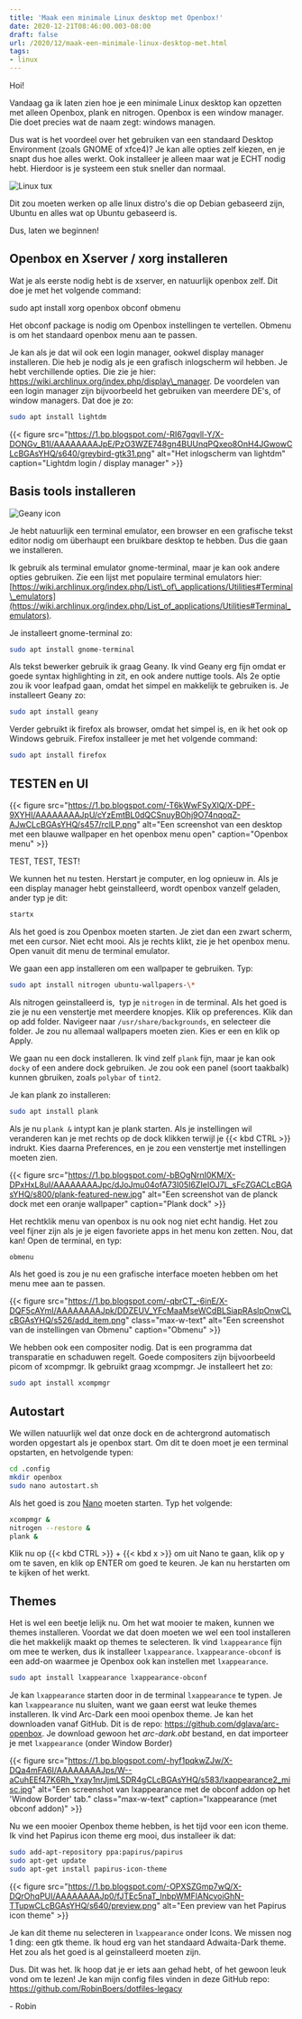 ```yaml
---
title: 'Maak een minimale Linux desktop met Openbox!'
date: 2020-12-21T08:46:00.003-08:00
draft: false
url: /2020/12/maak-een-minimale-linux-desktop-met.html
tags: 
- linux
---
```


Hoi!  
  
Vandaag ga ik laten zien hoe je een minimale Linux desktop kan opzetten met alleen Openbox, plank en nitrogen. Openbox is een window manager. Die doet precies wat de naam zegt: windows managen.  
  
Dus wat is het voordeel over het gebruiken van een standaard Desktop Environment (zoals GNOME of xfce4)? Je kan alle opties zelf kiezen, en je snapt dus hoe alles werkt. Ook installeer je alleen maar wat je ECHT nodig hebt. Hierdoor is je systeem een stuk sneller dan normaal.

![Linux tux](https://1.bp.blogspot.com/-yGuA4fJJ4RA/X-DN7oIJfMI/AAAAAAAAJo8/tZu9fH3SM9EnbRN-Fq5Y3tA5387aG5drQCLcBGAsYHQ/s320/1200px-Tux.svg.png)

Dit zou moeten werken op alle linux distro's die op Debian gebaseerd zijn, Ubuntu en alles wat op Ubuntu gebaseerd is.  
  
Dus, laten we beginnen!  

## Openbox en Xserver / xorg installeren

Wat je als eerste nodig hebt is de xserver, en natuurlijk openbox zelf. Dit doe je met het volgende command:  
  
sudo apt install xorg openbox obconf obmenu  
  
Het obconf package is nodig om Openbox instellingen te vertellen. Obmenu is om het standaard openbox menu aan te passen.  
  
Je kan als je dat wil ook een login manager, ookwel display manager installeren. Die heb je nodig als je een grafisch inlogscherm wil hebben. Je hebt verchillende opties. Die zie je hier: <https://wiki.archlinux.org/index.php/display\_manager>. De voordelen van een login manager zijn bijvoorbeeld het gebruiken van meerdere DE's, of window managers. Dat doe je zo:  

```bash
sudo apt install lightdm  
```

{{< figure src="https://1.bp.blogspot.com/-RI67gqvll-Y/X-DONGv_B1I/AAAAAAAAJpE/PzO3WZE748gn4BUUnqPQxeo8OnH4JGwowCLcBGAsYHQ/s640/greybird-gtk31.png" alt="Het inlogscherm van lightdm" caption="Lightdm login / display manager" >}}

## Basis tools installeren

![Geany icon](https://1.bp.blogspot.com/-Hs3uK8L5Npw/X-DOjr938OI/AAAAAAAAJpM/y6IrNa1akDo9JZsS3K5uvU9RYIp4hVLQQCLcBGAsYHQ/w200-h200/1200px-Geany_logo.svg.png)

Je hebt natuurlijk een terminal emulator, een browser en een grafische tekst editor nodig om überhaupt een bruikbare desktop te hebben. Dus die gaan we installeren.  
  
Ik gebruik als terminal emulator gnome-terminal, maar je kan ook andere opties gebruiken. Zie een lijst met populaire terminal emulators hier: [https://wiki.archlinux.org/index.php/List\_of\_applications/Utilities#Terminal\_emulators](https://wiki.archlinux.org/index.php/List_of_applications/Utilities#Terminal_emulators).  
  
Je installeert gnome-terminal zo:  

```bash
sudo apt install gnome-terminal  
```

Als tekst bewerker gebruik ik graag Geany. Ik vind Geany erg fijn omdat er goede syntax highlighting in zit, en ook andere nuttige tools. Als 2e optie zou ik voor leafpad gaan, omdat het simpel en makkelijk te gebruiken is. Je installeert Geany zo:  
  
```bash
sudo apt install geany  
```

Verder gebruikt ik firefox als browser, omdat het simpel is, en ik het ook op Windows gebruik. Firefox installeer je met het volgende command:  
  
```bash
sudo apt install firefox  
```

## TESTEN en UI

{{< figure src="https://1.bp.blogspot.com/-T6kWwFSyXlQ/X-DPF-9XYHI/AAAAAAAAJpU/cYzEmtBL0dQCSnuyBOhj9O74nqoqZ-AJwCLcBGAsYHQ/s457/rclLP.png" alt="Een screenshot van een desktop met een blauwe wallpaper en het openbox menu open" caption="Openbox menu" >}}

TEST, TEST, TEST!  
  
We kunnen het nu testen. Herstart je computer, en log opnieuw in. Als je een display manager hebt geinstalleerd, wordt openbox vanzelf geladen, ander typ je dit:  

```bash
startx
```

Als het goed is zou Openbox moeten starten. Je ziet dan een zwart scherm, met een cursor. Niet echt mooi. Als je rechts klikt, zie je het openbox menu. Open vanuit dit menu de terminal emulator.  
  
We gaan een app installeren om een wallpaper te gebruiken. Typ:  

```bash
sudo apt install nitrogen ubuntu-wallpapers-\*  
```

Als nitrogen geinstalleerd is,  typ je `nitrogen` in de terminal. Als het goed is zie je nu een venstertje met meerdere knopjes. Klik op preferences. Klik dan op add folder. Navigeer naar `/usr/share/backgrounds`, en selecteer die folder. Je zou nu allemaal wallpapers moeten zien. Kies er een en klik op Apply.  
  
We gaan nu een dock installeren. Ik vind zelf `plank` fijn, maar je kan ook `docky` of een andere dock gebruiken. Je zou ook een panel (soort taakbalk) kunnen gbruiken, zoals `polybar` of `tint2`.  
  
Je kan plank zo installeren:  
  
```bash
sudo apt install plank  
```

Als je nu `plank &` intypt kan je plank starten. Als je instellingen wil veranderen kan je met rechts op de dock klikken terwijl je {{< kbd CTRL >}} indrukt. Kies daarna Preferences, en je zou een venstertje met instellingen moeten zien.

{{< figure src="https://1.bp.blogspot.com/-bBOgNrnI0KM/X-DPxHxL8uI/AAAAAAAAJpc/dJoJmu04ofA73I05I6ZIeIOJ7L_sFcZGACLcBGAsYHQ/s800/plank-featured-new.jpg" alt="Een screenshot van de planck dock met een oranje wallpaper" caption="Plank dock" >}}

Het rechtklik menu van openbox is nu ook nog niet echt handig. Het zou veel fijner zijn als je je eigen favoriete apps in het menu kon zetten. Nou, dat kan! Open de terminal, en typ:

```bash
obmenu
```

Als het goed is zou je nu een grafische interface moeten hebben om het menu mee aan te passen.

{{< figure src="https://1.bp.blogspot.com/-qbrCT_-6inE/X-DQF5cAYmI/AAAAAAAAJpk/DDZEUV_YFcMaaMseWCdBLSiapRAslpOnwCLcBGAsYHQ/s526/add_item.png" class="max-w-text" alt="Een screenshot van de instellingen van Obmenu" caption="Obmenu" >}}

We hebben ook een compositer nodig. Dat is een programma dat transparatie en schaduwen regelt. Goede compositers zijn bijvoorbeeld picom of xcompmgr. Ik gebruikt graag xcompmgr. Je installeert het zo:  
  
```bash
sudo apt install xcompmgr  
```

## Autostart

We willen natuurlijk wel dat onze dock en de achtergrond automatisch worden opgestart als je openbox start. Om dit te doen moet je een terminal opstarten, en hetvolgende typen:  

```bash
cd .config  
mkdir openbox  
sudo nano autostart.sh  
```
  
Als het goed is zou [Nano](https://en.wikipedia.org/wiki/GNU_nano) moeten starten. Typ het volgende:  

```bash
xcompmgr &  
nitrogen --restore &  
plank &  
```
  
Klik nu op {{< kbd CTRL >}} + {{< kbd x >}} om uit Nano te gaan, klik op y om te saven, en klik op ENTER om goed te keuren. Je kan nu herstarten om te kijken of het werkt.

## Themes

Het is wel een beetje lelijk nu. Om het wat mooier te maken, kunnen we themes installeren. Voordat we dat doen moeten we wel een tool installeren die het makkelijk maakt op themes te selecteren. Ik vind `lxappearance` fijn om mee te werken, dus ik installeer `lxappearance`. `lxappearance-obconf` is een add-on waarmee je Openbox ook kan instellen met `lxappearance`.  

```bash
sudo apt install lxappearance lxappearance-obconf
```

Je kan `lxappearance` starten door in de terminal `lxappearance` te typen. Je kan `lxappearance` nu sluiten, want we gaan eerst wat leuke themes installeren. Ik vind Arc-Dark een mooi openbox theme. Je kan het downloaden vanaf GitHub. Dit is de repo: <https://github.com/dglava/arc-openbox>. Je download gewoon het _arc-dark.obt_ bestand, en dat importeer je met `lxappearance` (onder Window Border)

{{< figure src="https://1.bp.blogspot.com/-hyf1pqkwZJw/X-DQa4mFA6I/AAAAAAAAJps/W--aCuhEEf47K6Rh_Yxay1nrJjmLSDR4gCLcBGAsYHQ/s583/lxappearance2_misc.jpg" alt="Een screenshot van lxappearance met de obconf addon op het 'Window Border' tab." class="max-w-text" caption="lxappearance (met obconf addon)" >}}

Nu we een mooier Openbox theme hebben, is het tijd voor een icon theme. Ik vind het Papirus icon theme erg mooi, dus installeer ik dat:

```bash
sudo add-apt-repository ppa:papirus/papirus  
sudo apt-get update  
sudo apt-get install papirus-icon-theme
```

{{< figure src="https://1.bp.blogspot.com/-OPXSZGmp7wQ/X-DQrOhqPUI/AAAAAAAAJp0/fJTEc5naT_InbpWMFlANcvoiGhN-TTupwCLcBGAsYHQ/s640/preview.png" alt="Een preview van het Papirus icon theme" >}}

Je kan dit theme nu selecteren in `lxappearance` onder Icons. We missen nog 1 ding: een gtk theme. Ik houd erg van het standaard Adwaita-Dark theme. Het zou als het goed is al geinstalleerd moeten zijn.

Dus. Dit was het. Ik hoop dat je er iets aan gehad hebt, of het gewoon leuk vond om te lezen! Je kan mijn config files vinden in deze GitHub repo: <https://github.com/RobinBoers/dotfiles-legacy>

\- Robin
